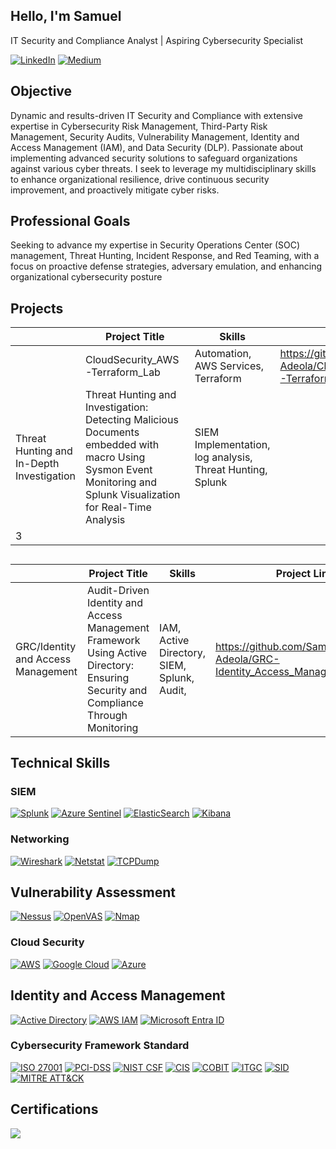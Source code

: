 ## Hello, I'm Samuel
IT Security and Compliance Analyst | Aspiring Cybersecurity Specialist

[![LinkedIn](https://img.shields.io/badge/LinkedIn-Profile-blue?style=flat&logo=linkedin&link=https://www.linkedin.com/in/samueladeola)](https://www.linkedin.com/in/samueladeola)
[![Medium](https://img.shields.io/badge/Medium-Profile-black?style=flat&logo=medium&link=https://medium.com/@Samuel_Adeola)](https://medium.com/@Samuel_Adeola)

## Objective
Dynamic and results-driven  IT Security and Compliance with extensive expertise in Cybersecurity Risk Management, Third-Party Risk Management, Security Audits, Vulnerability Management, Identity and Access Management (IAM), and Data Security (DLP). Passionate about implementing advanced security solutions to safeguard organizations against various cyber threats. I seek to leverage my multidisciplinary skills to enhance organizational resilience, drive continuous security improvement, and proactively mitigate cyber risks.

## Professional Goals
Seeking to advance my expertise in Security Operations Center (SOC) management, Threat Hunting, Incident Response, and Red Teaming, with a focus on proactive defense strategies, adversary emulation, and enhancing organizational cybersecurity posture
    
## Projects
|   |Project Title                        | Skills              | Link         |
|---|-------------------------------------|---------------------|--------------|
| |CloudSecurity_AWS-Terraform_Lab      |Automation, AWS Services, Terraform | https://github.com/Samuel-Adeola/CloudSecurity_AWS-Terraform_Lab-|
| Threat Hunting and In-Depth Investigation |Threat Hunting and Investigation: Detecting Malicious Documents embedded with macro Using Sysmon Event Monitoring and Splunk Visualization for Real-Time Analysis                                     |SIEM Implementation, log analysis, Threat Hunting, Splunk |              | 
| 3 |                                     |                     |              |


##
|   | Project Title                       | Skills             | Project Link  |     
|---|-------------------------------------|--------------------|---------------|
| GRC/Identity and Access Management| Audit-Driven Identity and Access Management Framework Using Active Directory: Ensuring Security and Compliance Through Monitoring |IAM, Active Directory, SIEM, Splunk, Audit, | https://github.com/Samuel-Adeola/GRC-Identity_Access_Management_Project |

## Technical Skills
### SIEM
[![Splunk](https://img.shields.io/badge/Splunk-0079A5?style=for-the-badge&logo=splunk&logoColor=white)](https://www.splunk.com)
[![Azure Sentinel](https://img.shields.io/badge/Azure%20Sentinel-0078D4?style=for-the-badge&logo=microsoftazure&logoColor=white)](https://azure.microsoft.com/en-us/services/azure-sentinel/)
[![ElasticSearch](https://img.shields.io/badge/Elastic%20Search-005571?style=for-the-badge&logo=elasticsearch&logoColor=white)](https://www.elastic.co/elasticsearch/)
[![Kibana](https://img.shields.io/badge/Kibana-005571?style=for-the-badge&logo=kibana&logoColor=white)](https://www.elastic.co/kibana/)

### Networking
[![Wireshark](https://img.shields.io/badge/Wireshark-000000?style=for-the-badge&logo=wireshark&logoColor=white)](https://www.wireshark.org)
[![Netstat](https://img.shields.io/badge/Netstat-000000?style=for-the-badge&logo=netstat&logoColor=white)](https://en.wikipedia.org/wiki/Netstat)
[![TCPDump](https://img.shields.io/badge/TCPDump-000000?style=for-the-badge&logo=tcpdump&logoColor=white)](https://www.tcpdump.org)

## Vulnerability Assessment
[![Nessus](https://img.shields.io/badge/Nessus-4E9F3D?style=for-the-badge&logo=tenable&logoColor=white)](https://www.tenable.com/products/nessus)
[![OpenVAS](https://img.shields.io/badge/OpenVAS-229922?style=for-the-badge&logo=openvas&logoColor=white)](https://www.openvas.org)
[![Nmap](https://img.shields.io/badge/Nmap-00A6A6?style=for-the-badge&logo=nmap&logoColor=white)](https://nmap.org)

### Cloud Security
[![AWS](https://img.shields.io/badge/AWS-232F3E?style=for-the-badge&logo=amazonaws&logoColor=white)](https://aws.amazon.com)
[![Google Cloud](https://img.shields.io/badge/Google%20Cloud-4285F4?style=for-the-badge&logo=googlecloud&logoColor=white)](https://cloud.google.com)
[![Azure](https://img.shields.io/badge/Azure-0089D6?style=for-the-badge&logo=microsoftazure&logoColor=white)](https://azure.microsoft.com)

## Identity and Access Management
[![Active Directory](https://img.shields.io/badge/Active%20Directory-0082C9?style=for-the-badge&logo=microsoft&logoColor=white)](https://learn.microsoft.com/en-us/windows-server/identity/active-directory-domain-services)
[![AWS IAM](https://img.shields.io/badge/AWS%20IAM-FF9900?style=for-the-badge&logo=amazonaws&logoColor=white)](https://aws.amazon.com/iam/)
[![Microsoft Entra ID](https://img.shields.io/badge/Microsoft%20Entra%20ID-0078D4?style=for-the-badge&logo=microsoftazure&logoColor=white)](https://learn.microsoft.com/en-us/azure/active-directory/fundamentals/active-directory-whatis)

### Cybersecurity Framework Standard
[![ISO 27001](https://img.shields.io/badge/ISO%2027001-005C5C?style=for-the-badge&logo=iso&logoColor=white)](https://www.iso.org/iso-27001-information-security.html)
[![PCI-DSS](https://img.shields.io/badge/PCI--DSS-003B5C?style=for-the-badge&logo=payment&logoColor=white)](https://www.pcisecuritystandards.org/)
[![NIST CSF](https://img.shields.io/badge/NIST%20CSF-005A8B?style=for-the-badge&logo=nist&logoColor=white)](https://www.nist.gov/cyberframework)
[![CIS](https://img.shields.io/badge/CIS-2E5E92?style=for-the-badge&logo=cis&logoColor=white)](https://www.cisecurity.org/)
[![COBIT](https://img.shields.io/badge/COBIT-0078B7?style=for-the-badge&logo=itil&logoColor=white)](https://www.isaca.org/resources/cobit)
[![ITGC](https://img.shields.io/badge/ITGC-003B5C?style=for-the-badge&logo=networking&logoColor=white)](https://www.isaca.org/resources/it-governance-controls)
[![SID](https://img.shields.io/badge/SID-2D2D2D?style=for-the-badge&logo=shield&logoColor=white)](https://www.sans.org/cyber-security-summit/)
[![MITRE ATT&CK](https://img.shields.io/badge/MITRE%20ATT%26CK-5A2E4E?style=for-the-badge&logo=mitre&logoColor=white)](https://attack.mitre.org/)

## Certifications
<div>
<img src="https://img.shields.io/badge/-CompTIA_Security%2B-FF0000?&style=for-the-badge&logo=CompTIA&logoColor=white" />
</div>
